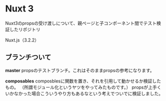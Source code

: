 # Nuxt 3 

Nuxt3のpropsの受け渡しについて、親ページと子コンポーネント間でテスト検証したリポジトリ

Nuxt.js（3.2.2）

## ブランチついて
**master**
propsのテストブランチ。これはそのままpropsの参考になります。

**composables**
composblesに関数を置き、それを引用して動かせるか検証したもの。
（所謂モジュール化というヤツをやってみたものです。）
propsが上手くいかなかった場合こういうやり方もあるなという考えでついでに検証しました。
